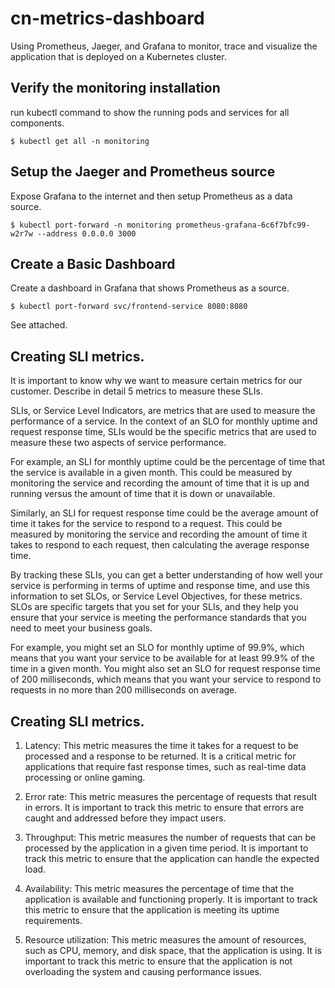 # cn-metrics-dashboard
Using Prometheus, Jaeger, and Grafana to monitor, trace and visualize the application that is deployed on a Kubernetes cluster.

## Verify the monitoring installation

run kubectl command to show the running pods and services for all components. 
```
$ kubectl get all -n monitoring
```

## Setup the Jaeger and Prometheus source

Expose Grafana to the internet and then setup Prometheus as a data source.
```
$ kubectl port-forward -n monitoring prometheus-grafana-6c6f7bfc99-w2r7w --address 0.0.0.0 3000
```

## Create a Basic Dashboard

Create a dashboard in Grafana that shows Prometheus as a source.
```
$ kubectl port-forward svc/frontend-service 8080:8080
```

See attached.

## Creating SLI metrics.

It is important to know why we want to measure certain metrics for our customer. Describe in detail 5 metrics to measure these SLIs.

SLIs, or Service Level Indicators, are metrics that are used to measure the performance of a service. In the context of an SLO for monthly uptime and request response time, SLIs would be the specific metrics that are used to measure these two aspects of service performance.

For example, an SLI for monthly uptime could be the percentage of time that the service is available in a given month. This could be measured by monitoring the service and recording the amount of time that it is up and running versus the amount of time that it is down or unavailable.

Similarly, an SLI for request response time could be the average amount of time it takes for the service to respond to a request. This could be measured by monitoring the service and recording the amount of time it takes to respond to each request, then calculating the average response time.

By tracking these SLIs, you can get a better understanding of how well your service is performing in terms of uptime and response time, and use this information to set SLOs, or Service Level Objectives, for these metrics. SLOs are specific targets that you set for your SLIs, and they help you ensure that your service is meeting the performance standards that you need to meet your business goals.

For example, you might set an SLO for monthly uptime of 99.9%, which means that you want your service to be available for at least 99.9% of the time in a given month. You might also set an SLO for request response time of 200 milliseconds, which means that you want your service to respond to requests in no more than 200 milliseconds on average.

## Creating SLI metrics.

1. Latency: This metric measures the time it takes for a request to be processed and a response to be returned. It is a critical metric for applications that require fast response times, such as real-time data processing or online gaming.

2. Error rate: This metric measures the percentage of requests that result in errors. It is important to track this metric to ensure that errors are caught and addressed before they impact users.

3. Throughput: This metric measures the number of requests that can be processed by the application in a given time period. It is important to track this metric to ensure that the application can handle the expected load.

4.  Availability: This metric measures the percentage of time that the application is available and functioning properly. It is important to track this metric to ensure that the application is meeting its uptime requirements.

5. Resource utilization: This metric measures the amount of resources, such as CPU, memory, and disk space, that the application is using. It is important to track this metric to ensure that the application is not overloading the system and causing performance issues.

